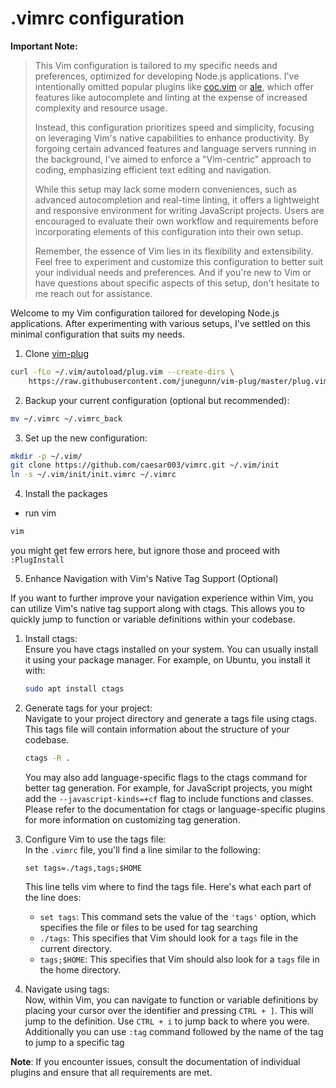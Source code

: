 # .vimrc configuration

**Important Note:**

> This Vim configuration is tailored to my specific needs and preferences, optimized for developing Node.js applications. I've intentionally omitted popular plugins like [coc.vim](https://github.com/neoclide/coc.nvim) or [ale](https://github.com/dense-analysis/ale), which offer features like autocomplete and linting at the expense of increased complexity and resource usage.
>
> Instead, this configuration prioritizes speed and simplicity, focusing on leveraging Vim's native capabilities to enhance productivity. By forgoing certain advanced features and language servers running in the background, I've aimed to enforce a "Vim-centric" approach to coding, emphasizing efficient text editing and navigation.
>
> While this setup may lack some modern conveniences, such as advanced autocompletion and real-time linting, it offers a lightweight and responsive environment for writing JavaScript projects. Users are encouraged to evaluate their own workflow and requirements before incorporating elements of this configuration into their own setup.
>
> Remember, the essence of Vim lies in its flexibility and extensibility. Feel free to experiment and customize this configuration to better suit your individual needs and preferences. And if you're new to Vim or have questions about specific aspects of this setup, don't hesitate to me reach out for assistance.

Welcome to my Vim configuration tailored for developing Node.js applications. After experimenting with various setups, I've settled on this minimal configuration that suits my needs.

1. Clone [vim-plug](https://github.com/junegunn/vim-plug.git)

```sh
curl -fLo ~/.vim/autoload/plug.vim --create-dirs \
    https://raw.githubusercontent.com/junegunn/vim-plug/master/plug.vim
```

2. Backup your current configuration (optional but recommended):

```sh
mv ~/.vimrc ~/.vimrc_back
```

3. Set up the new configuration:

```sh
mkdir -p ~/.vim/
git clone https://github.com/caesar003/vimrc.git ~/.vim/init
ln -s ~/.vim/init/init.vimrc ~/.vimrc
```

4. Install the packages

- run vim

```sh
vim
```

you might get few errors here, but ignore those and proceed with `:PlugInstall`

5. Enhance Navigation with Vim's Native Tag Support (Optional)

If you want to further improve your navigation experience within Vim, you can utilize Vim's native tag support along with ctags. This allows you to quickly jump to function or variable definitions within your codebase.

1.  Install ctags:  
    Ensure you have ctags installed on your system. You can usually install it using your package manager. For example, on Ubuntu, you install it with:
    ```sh
    sudo apt install ctags
    ```
2.  Generate tags for your project:  
    Navigate to your project directory and generate a tags file using ctags. This tags file will contain information about the structure of your codebase.

    ```sh
    ctags -R .
    ```

    You may also add language-specific flags to the ctags command for better tag generation. For example, for JavaScript projects, you might add the `--javascript-kinds=+cf` flag to include functions and classes. Please refer to the documentation for ctags or language-specific plugins for more information on customizing tag generation.

3.  Configure Vim to use the tags file:  
    In the `.vimrc` file, you'll find a line similar to the following:

    ```vim
    set tags=./tags,tags;$HOME
    ```

    This line tells vim where to find the tags file. Here's what each part of the line does:

    - `set tags`: This command sets the value of the `'tags'` option, which specifies the file or files to be used for tag searching
    - `./tags`: This specifies that Vim should look for a `tags` file in the current directory.
    - `tags;$HOME`: This specifies that Vim should also look for a `tags` file in the home directory.

4.  Navigate using tags:  
     Now, within Vim, you can navigate to function or variable definitions by placing your cursor over the identifier and pressing `CTRL + ]`. This will jump to the definition. Use `CTRL + i` to jump back to where you were. Additionally you can use `:tag` command followed by the name of the tag to jump to a specific tag

**Note**: If you encounter issues, consult the documentation of individual plugins and ensure that all requirements are met.
